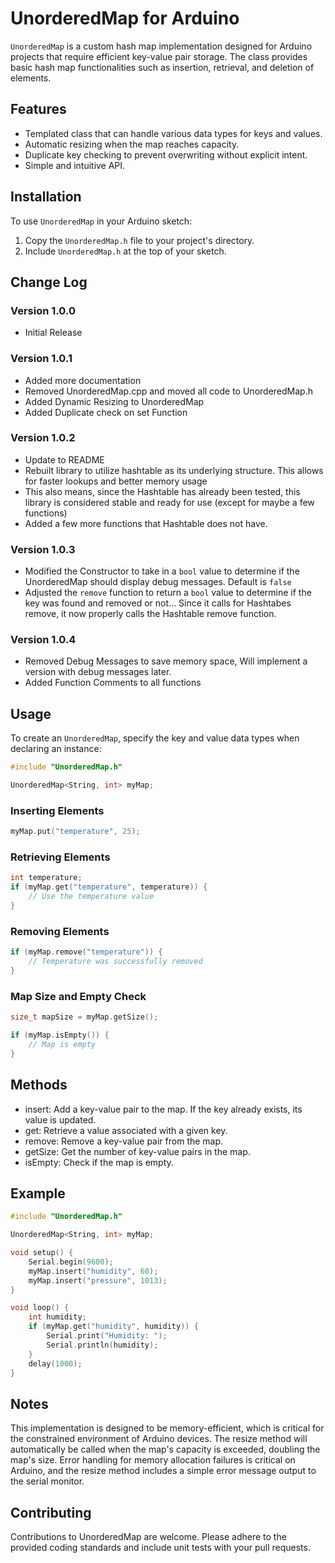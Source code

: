 # UnorderedMap for Arduino

`UnorderedMap` is a custom hash map implementation designed for Arduino projects that require efficient key-value pair storage. The class provides basic hash map functionalities such as insertion, retrieval, and deletion of elements.

## Features

- Templated class that can handle various data types for keys and values.
- Automatic resizing when the map reaches capacity.
- Duplicate key checking to prevent overwriting without explicit intent.
- Simple and intuitive API.

## Installation

To use `UnorderedMap` in your Arduino sketch:

1. Copy the `UnorderedMap.h` file to your project's directory.
2. Include `UnorderedMap.h` at the top of your sketch.

## Change Log
### Version 1.0.0
* Initial Release
### Version 1.0.1
* Added more documentation
* Removed UnorderedMap.cpp and moved all code to UnorderedMap.h
* Added Dynamic Resizing to UnorderedMap
* Added Duplicate check on set Function
### Version 1.0.2 
* Update to README
* Rebuilt library to utilize hashtable as its underlying structure. This allows for faster lookups and better memory usage
* This also means, since the Hashtable has already been tested, this library is considered stable and ready for use (except for maybe a few functions)
* Added a few more functions that Hashtable does not have.
### Version 1.0.3
* Modified the Constructor to take in a ```bool``` value to determine if the UnorderedMap should display debug messages. Default is ```false```
* Adjusted the ```remove``` function to return a ```bool``` value to determine if the key was found and removed or not... Since it calls for Hashtabes remove, it now properly calls the Hashtable remove function.
### Version 1.0.4
* Removed Debug Messages to save memory space, Will implement a version with debug messages later.
* Added Function Comments to all functions



## Usage

To create an `UnorderedMap`, specify the key and value data types when declaring an instance:

```cpp
#include "UnorderedMap.h"

UnorderedMap<String, int> myMap;
```
### Inserting Elements
```cpp
myMap.put("temperature", 25);
```
### Retrieving Elements
```cpp
int temperature;
if (myMap.get("temperature", temperature)) {
    // Use the temperature value
}
```
### Removing Elements
```cpp
if (myMap.remove("temperature")) {
    // Temperature was successfully removed
}
```
### Map Size and Empty Check
```cpp
size_t mapSize = myMap.getSize();

if (myMap.isEmpty()) {
    // Map is empty
}
```
## Methods
* insert: Add a key-value pair to the map. If the key already exists, its value is updated.
* get: Retrieve a value associated with a given key.
* remove: Remove a key-value pair from the map.
* getSize: Get the number of key-value pairs in the map.
* isEmpty: Check if the map is empty.

## Example
```cpp
#include "UnorderedMap.h"

UnorderedMap<String, int> myMap;

void setup() {
    Serial.begin(9600);
    myMap.insert("humidity", 60);
    myMap.insert("pressure", 1013);
}

void loop() {
    int humidity;
    if (myMap.get("humidity", humidity)) {
        Serial.print("Humidity: ");
        Serial.println(humidity);
    }
    delay(1000);
}
```
## Notes
This implementation is designed to be memory-efficient, which is critical for the constrained environment of Arduino devices.
The resize method will automatically be called when the map's capacity is exceeded, doubling the map's size.
Error handling for memory allocation failures is critical on Arduino, and the resize method includes a simple error message output to the serial monitor.

## Contributing
Contributions to UnorderedMap are welcome. Please adhere to the provided coding standards and include unit tests with your pull requests.